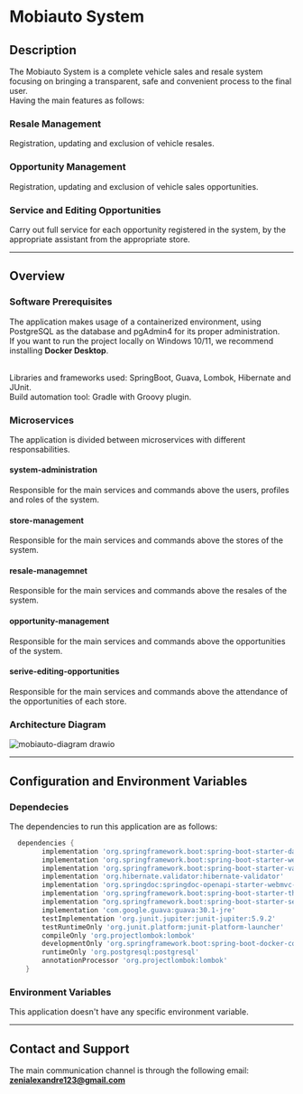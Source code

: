 # Mobiauto System
## Description
The Mobiauto System is a complete vehicle sales and resale system focusing on bringing a transparent, safe and convenient process to the final user. <br>
Having the main features as follows: <br>
### Resale Management
Registration, updating and exclusion of vehicle resales. <br>
### Opportunity Management
Registration, updating and exclusion of vehicle sales opportunities. <br>
### Service and Editing Opportunities
Carry out full service for each opportunity registered in the system, by the appropriate assistant from the appropriate store. <br>

---------------------------------------------

## Overview
### Software Prerequisites
The application makes usage of a containerized environment, using PostgreSQL as the database and pgAdmin4 for its proper administration. <br>
If you want to run the project locally on Windows 10/11, we recommend installing <strong>Docker Desktop</strong>. <br> <br>

Libraries and frameworks used: SpringBoot, Guava, Lombok, Hibernate and JUnit. <br>
Build automation tool: Gradle with Groovy plugin. <br>

### Microservices
The application is divided between microservices with different responsabilities.

#### system-administration
Responsible for the main services and commands above the users, profiles and roles of the system.

#### store-management
Responsible for the main services and commands above the stores of the system.

#### resale-managemnet
Responsible for the main services and commands above the resales of the system.

#### opportunity-management
Responsible for the main services and commands above the opportunities of the system.

#### serive-editing-opportunities
Responsible for the main services and commands above the attendance of the opportunities of each store.

### Architecture Diagram

![mobiauto-diagram drawio](https://github.com/zenialexandre/mobiauto-backend-interview/assets/84157233/467cd0f2-8cb2-4b72-bda1-1c4810f4d312)

---------------------------------------------

## Configuration and Environment Variables

### Dependecies
The dependencies to run this application are as follows:

```gradle
  dependencies {
		implementation 'org.springframework.boot:spring-boot-starter-data-jpa'
		implementation 'org.springframework.boot:spring-boot-starter-web'
		implementation 'org.springframework.boot:spring-boot-starter-validation'
		implementation 'org.hibernate.validator:hibernate-validator'
		implementation 'org.springdoc:springdoc-openapi-starter-webmvc-ui:2.3.0'
		implementation 'org.springframework.boot:spring-boot-starter-thymeleaf'
		implementation "org.springframework.boot:spring-boot-starter-security"
		implementation 'com.google.guava:guava:30.1-jre'
		testImplementation 'org.junit.jupiter:junit-jupiter:5.9.2'
		testRuntimeOnly 'org.junit.platform:junit-platform-launcher'
		compileOnly 'org.projectlombok:lombok'
		developmentOnly 'org.springframework.boot:spring-boot-docker-compose'
		runtimeOnly 'org.postgresql:postgresql'
		annotationProcessor 'org.projectlombok:lombok'
	}
```

### Environment Variables
This application doesn't have any specific environment variable.

---------------------------------------------

## Contact and Support
The main communication channel is through the following email: <strong>zenialexandre123@gmail.com</strong>
